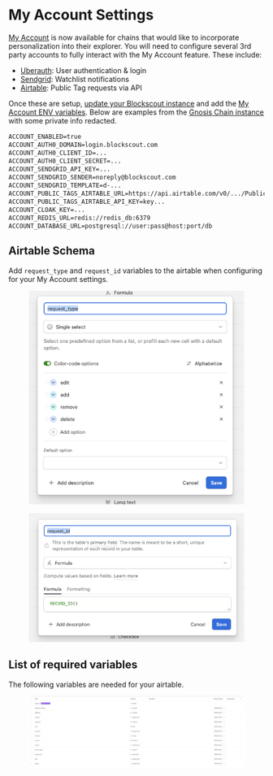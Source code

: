 # My Account Settings

[My Account](../../using-blockscout/my-account/) is now available for chains that would like to incorporate personalization into their explorer. You will need to configure several 3rd party accounts to fully interact with the My Account feature. These include:

* [Uberauth](https://hexdocs.pm/ueberauth/readme.html): User authentication & login
* [Sendgrid](https://sendgrid.com/): Watchlist notifications
* [Airtable](https://www.airtable.com/): Public Tag requests via API

Once these are setup, [update your Blockscout instance](../deployment/manual-old-ui/) and add the [My Account ENV variables](../env-variables/#account-related-env-variables). Below are examples from the [Gnosis Chain instance](https://gnosis.blockscout.com/) with some private info redacted.

```
ACCOUNT_ENABLED=true
ACCOUNT_AUTH0_DOMAIN=login.blockscout.com
ACCOUNT_AUTH0_CLIENT_ID=...
ACCOUNT_AUTH0_CLIENT_SECRET=...
ACCOUNT_SENDGRID_API_KEY=...
ACCOUNT_SENDGRID_SENDER=noreply@blockscout.com
ACCOUNT_SENDGRID_TEMPLATE=d-...
ACCOUNT_PUBLIC_TAGS_AIRTABLE_URL=https://api.airtable.com/v0/.../Public%20Tags
ACCOUNT_PUBLIC_TAGS_AIRTABLE_API_KEY=key...
ACCOUNT_CLOAK_KEY=...
ACCOUNT_REDIS_URL=redis://redis_db:6379
ACCOUNT_DATABASE_URL=postgresql://user:pass@host:port/db
```

## Airtable Schema

Add `request_type` and `request_id` variables to the airtable when configuring for your My Account settings.

<figure><img src="../../.gitbook/assets/image (16).png" alt=""><figcaption></figcaption></figure>

<figure><img src="../../.gitbook/assets/image (17).png" alt=""><figcaption></figcaption></figure>

## List of required variables

The following variables are needed for your airtable.

<figure><img src="../../.gitbook/assets/image (18).png" alt=""><figcaption></figcaption></figure>
